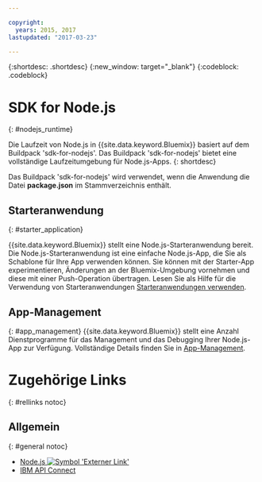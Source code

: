 ```yaml
---

copyright:
  years: 2015, 2017
lastupdated: "2017-03-23"

---
```


{:shortdesc: .shortdesc}
{:new_window: target="_blank"}
{:codeblock: .codeblock}


# SDK for Node.js
{: #nodejs_runtime}

Die Laufzeit von Node.js in {{site.data.keyword.Bluemix}} basiert auf dem Buildpack 'sdk-for-nodejs'.
Das Buildpack 'sdk-for-nodejs' bietet eine vollständige Laufzeitumgebung für Node.js-Apps.
{: shortdesc}

Das Buildpack 'sdk-for-nodejs' wird verwendet, wenn die Anwendung die Datei **package.json** im Stammverzeichnis enthält.

## Starteranwendung
{: #starter_application}

{{site.data.keyword.Bluemix}} stellt eine Node.js-Starteranwendung bereit.  Die Node.js-Starteranwendung ist eine einfache Node.js-App, die Sie als Schablone für Ihre App verwenden können. Sie können mit der Starter-App experimentieren, Änderungen an der Bluemix-Umgebung vornehmen und diese mit einer Push-Operation übertragen. Lesen Sie als Hilfe für die Verwendung von Starteranwendungen [Starteranwendungen verwenden](/docs/cfapps/starter_app_usage.html).

## App-Management
{: #app_management}
{{site.data.keyword.Bluemix}} stellt eine Anzahl Dienstprogramme für das Management und das Debugging Ihrer Node.js-App zur Verfügung.  Vollständige Details finden Sie in [App-Management](/docs/manageapps/app_mng.html).

# Zugehörige Links
{: #rellinks notoc}
## Allgemein
{: #general notoc}
* [Node.js ![Symbol 'Externer Link'](../../icons/launch-glyph.svg "Symbol 'Externer Link'")](https://nodejs.org)
* [IBM API Connect](https://strongloop.com/)

